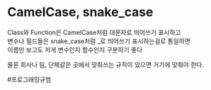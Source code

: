 # CamelCase, snake_case

Class와 Function은 CamelCase처럼 대문자로 띄어쓰기 표시하고  
변수나 필드들은 snake\_case처럼 \_로 띄어쓰기 표시하는걸로 통일하면  
이름만 보고도 저게 변수인지 함수인지 구분하기 좋다  

물론 회사나 팀, 단체같은 곳에서 맞춰쓰는 규칙이 있으면 거기에 맞춰야 한다.  

#프로그래밍규범